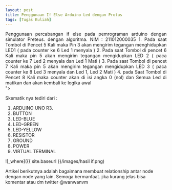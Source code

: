 ```yaml
---
layout: post
title: Penggunaan If Else Arduino Led dengan Protus
tags: [Tugas Kuliah]
---
```


<div style="text-align: justify"> Penggunaan percabangan if else pada pemrograman arduino dengan simulator Preteus. 
 dengan algoritma.
 NIM : 211012000035
  1. Pada saat Tombol di Pencet 5 Kali maka Pin 3 akan mengirim tegangan menghidupkan LED1 ( pada counter ke 6 Led 1  menyala )
  2. Pada saat Tombol di pencet 6 Kali maka pin 5 akan mengirim tegangan mengidupkan LED 2 ( paca counter ke 7 Led 2  menyala dan Led 1 Mati )
  3. Pada saat Tombol di pencet 7 Kali maka pin 5 akan mengirim tegangan mengidupkan LED 3 ( paca counter ke 8 Led 3  menyala dan Led 1, Led 2 Mati )
  4. pada Saat Tombol di Pencet 8 Kali maka counter akan di isi angka 0 (nol) dan Semua Led di matikan dan akan kembali ke logika awal
 </div>


<script src="<script src="https://gist.github.com/wanwanvm/534fc554c0b422682ed0f8c3670e33c1.js"></script>"></script>


Skematik nya tediri dari :
1. ARDUINO UNO R3.
2. BUTTON
3. LED-BLUE
4. LED-GREEN
5. LED-YELLOW
6. RESISTOR
7. GROUND
8. POWER
9. VIRTUAL TERMINAL


![_where]({{ site.baseurl }}/images/hasil if.png)
  
Artikel berikutnya adalah bagaimana membuat relationship antar node dengan node yang lain. Semoga bermanfaat.
jika kurang jelas bisa komentar atau dm twitter @wanwanvm
